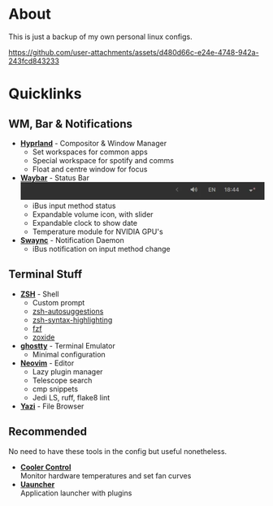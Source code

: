 # About
This is just a backup of my own personal linux configs.  

https://github.com/user-attachments/assets/d480d66c-e24e-4748-942a-243fcd843233  

# Quicklinks
## WM, Bar & Notifications
- **[Hyprland](hypr)** - Compositor & Window Manager
    - Set workspaces for common apps
    - Special workspace for spotify and comms
    - Float and centre window for focus
- **[Waybar](waybar)** - Status Bar  
    ![Waybar Preview](images/waybar.webp)
    - iBus input method status
    - Expandable volume icon, with slider
    - Expandable clock to show date
    - Temperature module for NVIDIA GPU's
- **[Swaync](swaync)** - Notification Daemon 
    - iBus notification on input method change

## Terminal Stuff
- **[ZSH](zsh)** - Shell
    - Custom prompt
    - [zsh-autosuggestions](https://github.com/zsh-users/zsh-autosuggestions)
    - [zsh-syntax-highlighting](https://github.com/zsh-users/zsh-syntax-highlighting/tree/master)
    - [fzf](https://github.com/junegunn/fzf)
    - [zoxide](https://github.com/ajeetdsouza/zoxide)
- **[ghostty](ghostty)** - Terminal Emulator  
    - Minimal configuration
- **[Neovim](nvim)** - Editor
    - Lazy plugin manager
    - Telescope search
    - cmp snippets
    - Jedi LS, ruff, flake8 lint
- **[Yazi](yazi)** - File Browser

## Recommended
No need to have these tools in the config but useful nonetheless.
- **[Cooler Control](https://github.com/codifryed/coolercontrol)**  
Monitor hardware temperatures and set fan curves  
- **[Uauncher](https://github.com/Ulauncher/Ulauncher/)**  
Application launcher with plugins
